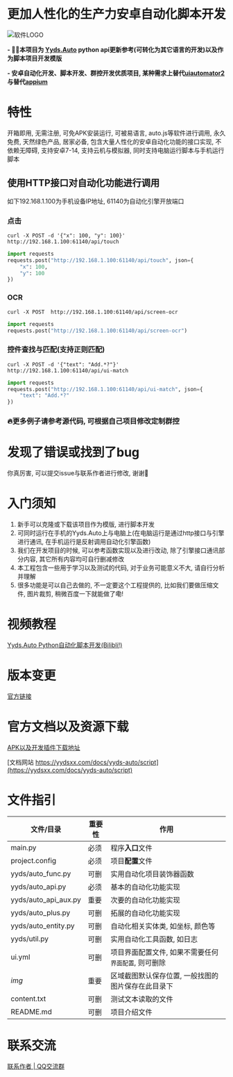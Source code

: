# 更加人性化的生产力安卓自动化脚本开发
![软件LOGO](https://yydsxx.com/img/snake.gif)

**- 🧞‍♂️本项目为 [Yyds.Auto](www.yydsxx.com) python api更新参考(可转化为其它语言的开发)以及作为脚本项目开发模版**

**- 安卓自动化开发、脚本开发、群控开发优质项目, 某种需求上替代[uiautomator2](https://github.com/openatx/uiautomator2)与替代[appium](https://github.com/appium/appium)**

# 特性
开箱即用, 无需注册, 可免APK安装运行, 可被易语言, auto.js等软件进行调用, 永久免费, 天然绿色产品, 居家必备, 包含大量人性化的安卓自动化功能的接口实现, 不依赖无障碍, 支持安卓7-14, 支持云机与模拟器, 同时支持电脑运行脚本与手机运行脚本

## 使用HTTP接口对自动化功能进行调用
如下192.168.1.100为手机设备IP地址, 61140为自动化引擎开放端口

### 点击
```shell
curl -X POST -d '{"x": 100, "y": 100}' http://192.168.1.100:61140/api/touch
```

```python
import requests
requests.post("http://192.168.1.100:61140/api/touch", json={
    "x": 100,
    "y": 100
})
```

### OCR
```shell
curl -X POST  http://192.168.1.100:61140/api/screen-ocr
```

```python
import requests
requests.post("http://192.168.1.100:61140/api/screen-ocr")
```



### 控件查找与匹配(支持正则匹配)
```shell
curl -X POST -d '{"text": "Add.*?"}' http://192.168.1.100:61140/api/ui-match
```

```python
import requests
requests.post("http://192.168.1.100:61140/api/ui-match", json={
    "text": "Add.*?"
})
```

### 🔥更多例子请参考源代码, 可根据自己项目修改定制群控

# 发现了错误或找到了bug
你真厉害, 可以提交issue与联系作者进行修改, 谢谢🙏

# 入门须知
1. 新手可以克隆或下载该项目作为模版, 进行脚本开发
2. 可同时运行在手机的Yyds.Auto上与电脑上(在电脑运行是通过http接口与引擎进行通讯, 在手机运行是反射调用自动化引擎函数)
3. 我们在开发项目的时候, 可以参考函数实现以及进行改动, 除了引擎接口通讯部分内容, 其它所有内容均可自行删减修改
4. 本工程包含一些用于学习以及测试的代码, 对于业务可能意义不大, 请自行分析并理解
5. 很多功能是可以自己去做的, 不一定要这个工程提供的, 比如我们要做压缩文件, 图片裁剪, 稍微百度一下就能做了嘞!

# 视频教程
[Yyds.Auto Python自动化脚本开发(Bilibli!)](https://space.bilibili.com/413090517)

# 版本变更
[官方链接](https://yydsxx.com/docs/yyds-auto/update_history)

# 官方文档以及资源下载
[APK以及开发插件下载地址](https://yydsxx.com/download)

[文档网站 https://yydsxx.com/docs/yyds-auto/script](https://yydsxx.com/docs/yyds-auto/script)



# 文件指引
| 文件/目录             | 重要性 | 作用                            |
|----------------------|-----|-------------------------------|
| main.py              | 必须  | 程序**入口**文件                    |  
| project.config       | 必须  | 项目**配置**文件                    |
| yyds/auto_func.py    | 可删  | 实用自动化项目装饰器函数                  |
| yyds/auto_api.py     | 必须  | 基本的自动化功能实现                    |
| yyds/auto_api_aux.py | 重要  | 次要的自动化功能实现                    |
| yyds/auto_plus.py    | 可删  | 拓展的自动化功能实现                    |
| yyds/auto_entity.py  | 可删  | 自动化相关实体类, 如坐标, 颜色等            |
| yyds/util.py         | 可删  | 实用自动化工具函数, 如日志                |
| ui.yml               | 可删  | 项目界面配置文件, 如果不需要任何`界面配置`, 则可删除 |  
| _img_                | 重要  | 区域截图默认保存位置, 一般找图的图片保存在此目录下    |  
| content.txt          | 可删  | 测试文本读取的文件                     |
| README.md            | 可删  | 项目介绍文件                        |  


# 联系交流
[联系作者 | QQ交流群](https://yydsxx.com/contact)